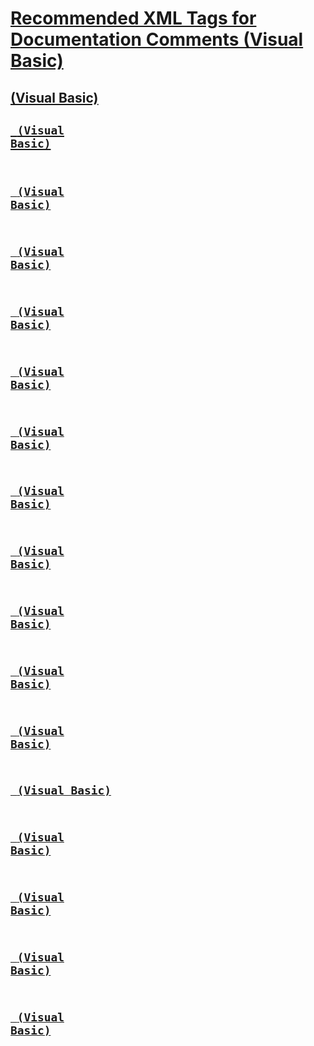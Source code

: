 # [Recommended XML Tags for Documentation Comments (Visual Basic)](recommended-xml-tags-for-documentation-comments.md)
## [<c> (Visual Basic)](c.md)
## [<code> (Visual Basic)](code.md)
## [<example> (Visual Basic)](example.md)
## [<exception> (Visual Basic)](exception.md)
## [<include> (Visual Basic)](include.md)
## [<list> (Visual Basic)](list.md)
## [<para> (Visual Basic)](para.md)
## [<param> (Visual Basic)](param.md)
## [<paramref> (Visual Basic)](paramref.md)
## [<permission> (Visual Basic)](permission.md)
## [<remarks> (Visual Basic)](remarks.md)
## [<returns> (Visual Basic)](returns.md)
## [<see> (Visual Basic)](see.md)
## [<seealso> (Visual Basic)](seealso.md)
## [<summary> (Visual Basic)](summary.md)
## [<typeparam> (Visual Basic)](typeparam.md)
## [<value> (Visual Basic)](value.md)
